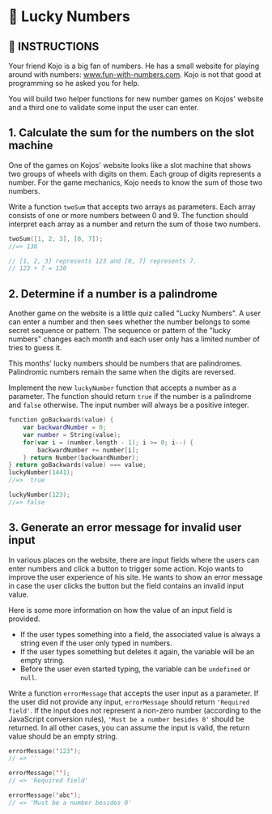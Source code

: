 # 🔢 Lucky Numbers

## 📝 INSTRUCTIONS

Your friend Kojo is a big fan of numbers. He has a small website for playing around with numbers: www.fun-with-numbers.com. Kojo is not that good at programming so he asked you for help.

You will build two helper functions for new number games on Kojos' website and a third one to validate some input the user can enter.

## 1. Calculate the sum for the numbers on the slot machine
One of the games on Kojos' website looks like a slot machine that shows two groups of wheels with digits on them. Each group of digits represents a number. For the game mechanics, Kojo needs to know the sum of those two numbers.

Write a function `twoSum` that accepts two arrays as parameters. Each array consists of one or more numbers between 0 and 9. The function should interpret each array as a number and return the sum of those two numbers.
```swift
twoSum([1, 2, 3], [0, 7]);
//=> 130

// [1, 2, 3] represents 123 and [0, 7] represents 7.
// 123 + 7 = 130
```
## 2. Determine if a number is a palindrome
Another game on the website is a little quiz called "Lucky Numbers". A user can enter a number and then sees whether the number belongs to some secret sequence or pattern. The sequence or pattern of the "lucky numbers" changes each month and each user only has a limited number of tries to guess it.

This months' lucky numbers should be numbers that are palindromes. Palindromic numbers remain the same when the digits are reversed.

Implement the new `luckyNumber` function that accepts a number as a parameter. The function should return `true` if the number is a palindrome and `false` otherwise. The input number will always be a positive integer.
```swift
function goBackwards(value) {
    var backwardNumber = 0;
    var number = String(value);
    for(var i = (number.length - 1); i >= 0; i--) {
        backwardNumber += number[i];
    } return Number(backwardNumber);
} return goBackwards(value) === value;
luckyNumber(1441);
//=>  true

luckyNumber(123);
//=> false
```
## 3. Generate an error message for invalid user input
In various places on the website, there are input fields where the users can enter numbers and click a button to trigger some action. Kojo wants to improve the user experience of his site. He wants to show an error message in case the user clicks the button but the field contains an invalid input value.

Here is some more information on how the value of an input field is provided.

- If the user types something into a field, the associated value is always a string even if the user only typed in numbers.
- If the user types something but deletes it again, the variable will be an empty string.
- Before the user even started typing, the variable can be `undefined` or `null`.

Write a function `errorMessage` that accepts the user input as a parameter. If the user did not provide any input, `errorMessage` should return `'Required field'`. If the input does not represent a non-zero number (according to the JavaScript conversion rules), `'Must be a number besides 0'` should be returned. In all other cases, you can assume the input is valid, the return value should be an empty string.
```swift
errorMessage('123');
// => ''

errorMessage('');
// => 'Required field'

errorMessage('abc');
// => 'Must be a number besides 0'
```
